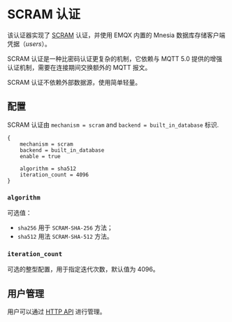 # SCRAM 认证

该认证器实现了 [SCRAM](https://en.wikipedia.org/wiki/Salted_Challenge_Response_Authentication_Mechanism) 认证，并使用 EMQX 内置的 Mnesia 数据库存储客户端凭据（_users_）。

SCRAM 认证是一种比密码认证更复杂的机制，它依赖与 MQTT 5.0 提供的增强认证机制，需要在连接期间交换额外的 MQTT 报文。

SCRAM 认证不依赖外部数据源，使用简单轻量。

## 配置

SCRAM 认证由 `mechanism = scram` and `backend = built_in_database` 标识.

```
{
    mechanism = scram
    backend = built_in_database
    enable = true

    algorithm = sha512
    iteration_count = 4096
}
```

### `algorithm`

可选值：

- `sha256` 用于 `SCRAM-SHA-256` 方法；
- `sha512` 用法 `SCRAM-SHA-512` 方法。

### `iteration_count`

可选的整型配置，用于指定迭代次数，默认值为 4096。

## 用户管理

用户可以通过 [HTTP API](./user_management.md) 进行管理。
